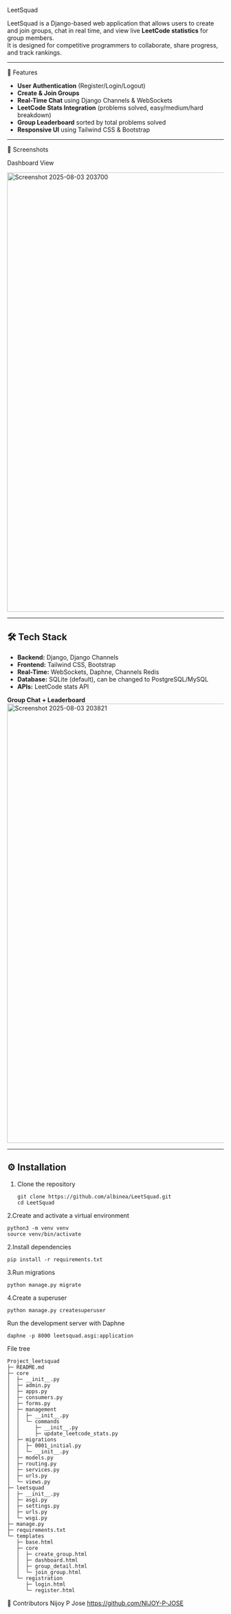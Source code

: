 LeetSquad

LeetSquad is a Django-based web application that allows users to create and join groups, chat in real time, and view live **LeetCode statistics** for group members.  
It is designed for competitive programmers to collaborate, share progress, and track rankings.

---

🚀 Features

- **User Authentication** (Register/Login/Logout)
- **Create & Join Groups**
- **Real-Time Chat** using Django Channels & WebSockets
- **LeetCode Stats Integration** (problems solved, easy/medium/hard breakdown)
- **Group Leaderboard** sorted by total problems solved
- **Responsive UI** using Tailwind CSS & Bootstrap

---
📸 Screenshots

Dashboard View  

<img width="1920" height="1020" alt="Screenshot 2025-08-03 203700" src="https://github.com/user-attachments/assets/cc7d53f1-3aa4-4482-8a12-386c15488193" />



---

## 🛠 Tech Stack

- **Backend:** Django, Django Channels
- **Frontend:** Tailwind CSS, Bootstrap
- **Real-Time:** WebSockets, Daphne, Channels Redis
- **Database:** SQLite (default), can be changed to PostgreSQL/MySQL
- **APIs:** LeetCode stats API
 
 **Group Chat + Leaderboard**  
<img width="1920" height="1020" alt="Screenshot 2025-08-03 203821" src="https://github.com/user-attachments/assets/df4f3650-1a9f-4aad-9054-f39ad564f3ec" />

---

## ⚙️ Installation

1. Clone the repository
   ```
   git clone https://github.com/albinea/LeetSquad.git
   cd LeetSquad
   ```
2.Create and activate a virtual environment
```
python3 -m venv venv
source venv/bin/activate
```
2.Install dependencies
```
pip install -r requirements.txt
```
3.Run migrations
```
python manage.py migrate
```
4.Create a superuser
```
python manage.py createsuperuser
```
Run the development server with Daphne
```
daphne -p 8000 leetsquad.asgi:application
```
File tree
```
Project_leetsquad
├─ README.md
├─ core
│  ├─ __init__.py
│  ├─ admin.py
│  ├─ apps.py
│  ├─ consumers.py
│  ├─ forms.py
│  ├─ management
│  │  ├─ __init__.py
│  │  └─ commands
│  │     ├─ __init__.py
│  │     ├─ update_leetcode_stats.py
│  ├─ migrations
│  │  ├─ 0001_initial.py
│  │  └─ __init__.py
│  ├─ models.py
│  ├─ routing.py
│  ├─ services.py
│  ├─ urls.py
│  └─ views.py
├─ leetsquad
│  ├─ __init__.py
│  ├─ asgi.py
│  ├─ settings.py
│  ├─ urls.py
│  └─ wsgi.py
├─ manage.py
├─ requirements.txt
└─ templates
   ├─ base.html
   ├─ core
   │  ├─ create_group.html
   │  ├─ dashboard.html
   │  ├─ group_detail.html
   │  └─ join_group.html
   └─ registration
      ├─ login.html
      └─ register.html

```
👥 Contributors
Nijoy P Jose
https://github.com/NIJOY-P-JOSE

